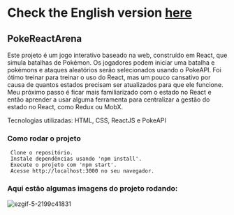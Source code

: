 # Check the English version <a href="README.md">here</a>

## PokeReactArena

Este projeto é um jogo interativo baseado na web, construído em React, que simula batalhas de Pokémon. Os jogadores podem iniciar uma batalha e pokémons e ataques aleatórios serão selecionados usando o PokeAPI.
Foi ótimo treinar para treinar o uso do React, mas um pouco cansativo por causa de quantos estados precisam ser atualizados para que ele funcione. Meu próximo passo é ficar mais familiarizado com o estado no React
e então aprender a usar alguma ferramenta para centralizar a gestão do estado no React, como Redux ou MobX.

Tecnologias utilizadas: HTML, CSS, ReactJS e PokeAPI

### Como rodar o projeto

     Clone o repositório.
     Instale dependências usando 'npm install'.
     Execute o projeto com 'npm start'.
     Acesse http://localhost:3000 no seu navegador.
     
### Aqui estão algumas imagens do projeto rodando: 

![ezgif-5-2199c41831](https://github.com/RuanEmanuell/pokereactarena/assets/113607857/be761ca6-52d3-4b3a-b44d-984bf1e6ab2a)


